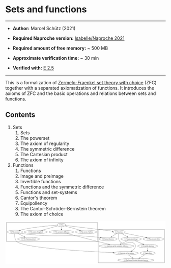 # Sets and functions


---

- **Author:** Marcel Schütz (2021)

- **Required Naproche version:** [Isabelle/Naproche 2021][1]

- **Required amount of free memory:** ~ 500 MB

- **Approximate verification time:** ~ 30 min

- **Verified with:** [E 2.5][2]

---


This is a formalization of [Zermelo-Fraenkel set theory with choice][3] (ZFC)
together with a separated axiomatization of functions. It introduces the axioms
of ZFC and the basic operations and relations between sets and functions.


## Contents

1.  Sets
    1.  Sets
    2.  The powerset
    3.  The axiom of regularity
    4.  The symmetric difference
    5.  The Cartesian product
    6.  The axiom of infinity
2.  Functions
    1.  Functions
    2.  Image and preimage
    3.  Invertible functions
    4.  Functions and the symmetric difference
    5.  Functions and set-systems
    6.  Cantor's theorem
    7.  Equipollency
    8.  The Cantor-Schröder-Bernstein theorem
    9.  The axiom of choice

![Dependency graph](../../graphs/sets-and-functions.svg)



[1]: <https://isabelle.in.tum.de/index.html>
[2]: <https://wwwlehre.dhbw-stuttgart.de/~sschulz/E/Archive.html>
[3]: <https://en.wikipedia.org/wiki/Zermelo%E2%80%93Fraenkel_set_theory>
